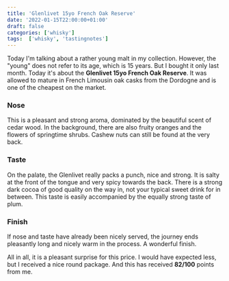 ```yaml
---
title: 'Glenlivet 15yo French Oak Reserve'
date: '2022-01-15T22:00:00+01:00'
draft: false
categories: ['whisky']
tags:  ['whisky', 'tastingnotes']
---
```


Today I'm talking about a rather young malt in my collection. However, the "young" does not refer to its age, which is 15 years. But I bought it only last month.  Today it's about the **Glenlivet 15yo French Oak Reserve**. It was allowed to mature in French Limousin oak casks from the Dordogne and is one of the cheapest on the market.

### Nose

This is a pleasant and strong aroma, dominated by the beautiful scent of cedar wood. In the background, there are also fruity oranges and the flowers of springtime shrubs. Cashew nuts can still be found at the very back.

### Taste

On the palate, the Glenlivet really packs a punch, nice and strong. It is salty at the front of the tongue and very spicy towards the back. There is a strong dark cocoa of good quality on the way in, not your typical sweet drink for in between. This taste is easily accompanied by the equally strong taste of plum.

### Finish

If nose and taste have already been nicely served, the journey ends pleasantly long and nicely warm in the process. A wonderful finish.

All in all, it is a pleasant surprise for this price. I would have expected less, but I received a nice round package. And this has received **82/100** points from me.
